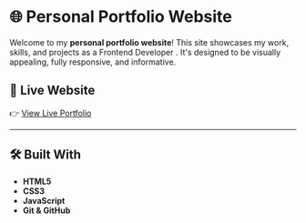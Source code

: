 # 🌐 Personal Portfolio Website

Welcome to my **personal portfolio website**! This site showcases my work, skills, and projects as a Frontend Developer . It's designed to be visually appealing, fully responsive, and informative.

## 🔗 Live Website

👉 [View Live Portfolio](https://yourusername.github.io/portfolio/) 

---

## 🛠️ Built With

- **HTML5**
- **CSS3**
- **JavaScript**
- **Git & GitHub**
